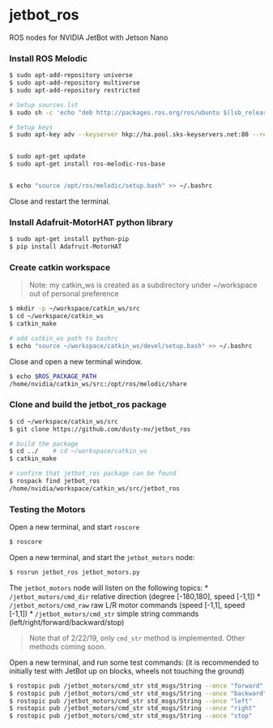 # jetbot_ros
ROS nodes for NVIDIA JetBot with Jetson Nano


### Install ROS Melodic

```bash
$ sudo apt-add-repository universe
$ sudo apt-add-repository multiverse
$ sudo apt-add-repository restricted

# Setup sources.lst
$ sudo sh -c 'echo "deb http://packages.ros.org/ros/ubuntu $(lsb_release -sc) main" > /etc/apt/sources.list.d/ros-latest.list'

# Setup keys
$ sudo apt-key adv --keyserver hkp://ha.pool.sks-keyservers.net:80 --recv-key 0xB01FA116


$ sudo apt-get update
$ sudo apt-get install ros-melodic-ros-base


$ echo "source /opt/ros/melodic/setup.bash" >> ~/.bashrc
```

Close and restart the terminal.


### Install Adafruit-MotorHAT python library

```bash
$ sudo apt-get install python-pip
$ pip install Adafruit-MotorHAT
```


### Create catkin workspace

> Note:  my catkin_ws is created as a subdirectory under ~/workspace out of personal preference

```bash
$ mkdir -p ~/workspace/catkin_ws/src
$ cd ~/workspace/catkin_ws
$ catkin_make

# add catkin_ws path to bashrc
$ echo "source ~/workspace/catkin_ws/devel/setup.bash" >> ~/.bashrc
```

Close and open a new terminal window.

```bash
$ echo $ROS_PACKAGE_PATH 
/home/nvidia/catkin_ws/src:/opt/ros/melodic/share
```

### Clone and build the jetbot_ros package

```bash
$ cd ~/workspace/catkin_ws/src
$ git clone https://github.com/dusty-nv/jetbot_ros

# build the package
$ cd ../    # cd ~/workspace/catkin_ws
$ catkin_make

# confirm that jetbot_ros package can be found
$ rospack find jetbot_ros
/home/nvidia/workspace/catkin_ws/src/jetbot_ros
```


### Testing the Motors

Open a new terminal, and start `roscore`
```bash
$ roscore
```

Open a new terminal, and start the `jetbot_motors` node:
```bash
$ rosrun jetbot_ros jetbot_motors.py
```

The `jetbot_motors` node will listen on the following topics:
	* `/jetbot_motors/cmd_dir`     relative direction (degree [-180,180], speed [-1,1])
	* `/jetbot_motors/cmd_raw`     raw L/R motor commands  (speed [-1,1], speed [-1,1])
	* `/jetbot_motors/cmd_str`     simple string commands (left/right/forward/backward/stop)

> Note that of 2/22/19, only `cmd_str` method is implemented.  Other methods coming soon.

Open a new terminal, and run some test commands:
(it is recommended to initially test with JetBot up on blocks, wheels not touching the ground)

```bash
$ rostopic pub /jetbot_motors/cmd_str std_msgs/String --once "forward"
$ rostopic pub /jetbot_motors/cmd_str std_msgs/String --once "backward"
$ rostopic pub /jetbot_motors/cmd_str std_msgs/String --once "left"
$ rostopic pub /jetbot_motors/cmd_str std_msgs/String --once "right"
$ rostopic pub /jetbot_motors/cmd_str std_msgs/String --once "stop"
```


